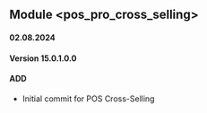 ## Module <pos_pro_cross_selling>

#### 02.08.2024
#### Version 15.0.1.0.0
#### ADD

- Initial commit for POS Cross-Selling
